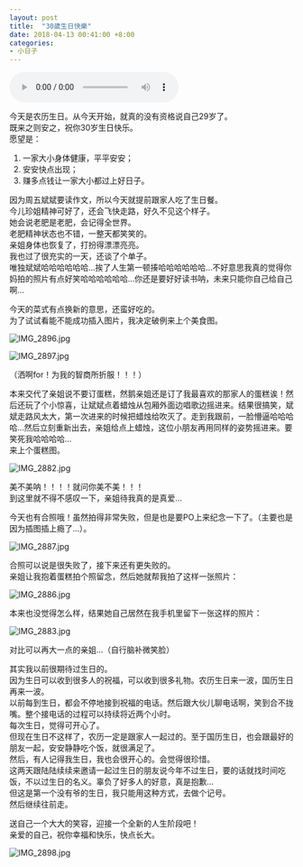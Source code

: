 ```yaml
---
layout: post
title:  "30歲生日快樂"
date: 2018-04-13 00:41:00 +8:00
categories: 
- 小日子
---
```


<audio src="https://i.y.qq.com/v8/playsong.html?songid=473134&source=yqq#wechat_redirect" controls="controls">
Your browser does not support the audio tag.
</audio>

今天是农历生日。从今天开始，就真的没有资格说自己29岁了。  
既来之则安之，祝你30岁生日快乐。  
愿望是：
1. 一家大小身体健康，平平安安；  
2. 安安快点出现；  
3. 赚多点钱让一家大小都过上好日子。  

因为周五斌斌要读作文，所以今天就提前跟家人吃了生日餐。  
今儿珍姐精神可好了，还会飞快走路，好久不见这个样子。  
她会说老肥是老肥，会记得全世界。  
老肥精神状态也不错，一整天都笑笑的。  
亲姐身体也恢复了，打扮得漂漂亮亮。  
我也过了很充实的一天，还谈了个单子。  
唯独斌斌哈哈哈哈哈哈...挨了人生第一顿揍哈哈哈哈哈哈...不好意思我真的觉得你妈拍的照片有点好笑哈哈哈哈哈哈...你还是要好好读书呐，未来只能你自己给自己啊...  

今天的菜式有点换新的意思，还蛮好吃的。  
为了试试看能不能成功插入图片，我决定破例来上个美食图。 

![IMG_2896.jpg](file:///Users/lamyeungchie/Documents/GitHub/moonicake.github.io/media/IMG_2896.jpg)  

![IMG_2897.jpg](file:///Users/lamyeungchie/Documents/GitHub/moonicake.github.io/media/IMG_2897.jpg)  

（洒啊for！为我的智商所折服！！！）  

本来交代了亲姐说不要订蛋糕，然鹅亲姐还是订了我最喜欢的那家人的蛋糕诶！然后还玩了个小惊喜，让斌斌点着蜡烛从包厢外面边唱歌边摇进来。结果很搞笑，斌斌走路风太大，第一次进来的时候把蜡烛给吹灭了。走到我跟前，一脸懵逼哈哈哈哈...然后立刻重新出去，亲姐给点上蜡烛，这位小朋友再用同样的姿势摇进来。要笑死我哈哈哈哈...  
来上个蛋糕图。  

![IMG_2882.jpg](file:///Users/lamyeungchie/Documents/GitHub/moonicake.github.io/media/IMG_2882.jpg)  

美不美呐！！！！就问你美不美！！！  
到这里就不得不感叹一下，亲姐待我真的是真爱...


今天也有合照哦！虽然拍得非常失败，但是也是要PO上来纪念一下了。（主要也是因为插图插上瘾了...）。

![IMG_2887.jpg](file:///Users/lamyeungchie/Documents/GitHub/moonicake.github.io/media/IMG_2887.jpg)  

合照可以说是很失败了，接下来还有更失败的。  
亲姐让我抱着蛋糕拍个照留念，然后她就帮我拍了这样一张照片：  

![IMG_2886.jpg](file:///Users/lamyeungchie/Documents/GitHub/moonicake.github.io/media/IMG_2886.jpg)  

本来也没觉得怎么样，结果她自己居然在我手机里留下一张这样的照片：  

![IMG_2883.jpg](file:///Users/lamyeungchie/Documents/GitHub/moonicake.github.io/media/IMG_2883.jpg)  

对比可以再大一点的亲姐...（自行脑补微笑脸）  

其实我以前很期待过生日的。  
因为生日可以收到很多人的祝福，可以收到很多礼物。农历生日来一波，国历生日再来一波。  
以前每到生日，都会不停地接到祝福的电话。然后跟大伙儿聊电话啊，笑到合不拢嘴。整个接电话的过程可以持续将近两个小时。  
每次生日，觉得可开心了。  
但现在生日不这样了，农历一定是跟家人一起过的。至于国历生日，也会跟最好的朋友一起，安安静静吃个饭，就很满足了。  
然后，有人记得我生日，我也会很开心的。会觉得很珍惜。  
这两天跟陆陆续续来邀请一起过生日的朋友说今年不过生日，要的话就找时间吃饭，不以过生日的名义。辜负了好多人的好意，真是抱歉...  
但这是第一个没有爷的生日，我只能用这种方式，去做个记号。  
然后继续往前走。  

送自己一个大大的笑容，迎接一个全新的人生阶段吧！  
亲爱的自己，祝你幸福和快乐，快点长大。  

![IMG_2898.jpg](file:///Users/lamyeungchie/Documents/GitHub/moonicake.github.io/media/IMG_2898.jpg)



